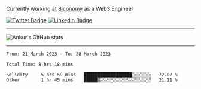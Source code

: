 Currently working at [Biconomy](https://biconomy.io/) as a Web3 Engineer

 [![Twitter Badge](https://img.shields.io/badge/-@ankurdubey521-1ca0f1?style=flat-square&labelColor=1ca0f1&logo=twitter&logoColor=white&link=https://twitter.com/ankurdubey521)](https://twitter.com/ankurdubey521) [![Linkedin Badge](https://img.shields.io/badge/-ankurdubey521-blue?style=flat-square&logo=Linkedin&logoColor=white&link=https://www.linkedin.com/in/ankurdubey521/)](https://www.linkedin.com/in/ankurdubey521/)

<hr/>

![Ankur's GitHub stats](https://github-readme-stats.vercel.app/api?username=ankurdubey521&count_private=true&theme=radical)

<hr/>

<!--START_SECTION:waka-->

```text
From: 21 March 2023 - To: 28 March 2023

Total Time: 8 hrs 18 mins

Solidity     5 hrs 59 mins   ██████████████████░░░░░░░   72.07 %
Other        1 hr 45 mins    █████▒░░░░░░░░░░░░░░░░░░░   21.11 %
```

<!--END_SECTION:waka-->
